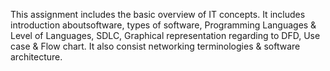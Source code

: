 This assignment includes the basic overview of IT concepts. It includes introduction 
aboutsoftware, types of software, Programming Languages & Level of Languages, SDLC,
Graphical representation regarding to DFD, Use case & Flow chart. It also consist networking
terminologies & software architecture.
